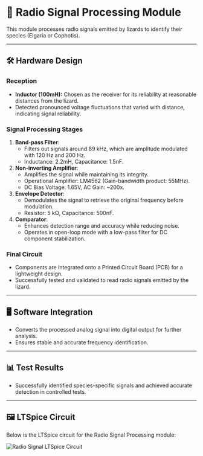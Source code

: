 # 📡 Radio Signal Processing Module

This module processes radio signals emitted by lizards to identify their species (Elgaria or Cophotis).

---

## 🛠️ **Hardware Design**
### **Reception**
- **Inductor (100mH):** Chosen as the receiver for its reliability at reasonable distances from the lizard.
- Detected pronounced voltage fluctuations that varied with distance, indicating signal reliability.

### **Signal Processing Stages**
1. **Band-pass Filter**:
   - Filters out signals around 89 kHz, which are amplitude modulated with 120 Hz and 200 Hz.
   - Inductance: 2.2mH, Capacitance: 1.5nF.
2. **Non-inverting Amplifier**:
   - Amplifies the signal while maintaining its integrity.
   - Operational Amplifier: LM4562 (Gain-bandwidth product: 55MHz).
   - DC Bias Voltage: 1.65V, AC Gain: ~200x.
3. **Envelope Detector**:
   - Demodulates the signal to retrieve the original frequency before modulation.
   - Resistor: 5 kΩ, Capacitance: 500nF.
4. **Comparator**:
   - Enhances detection range and accuracy while reducing noise.
   - Operates in open-loop mode with a low-pass filter for DC component stabilization.

### **Final Circuit**
- Components are integrated onto a Printed Circuit Board (PCB) for a lightweight design.
- Successfully tested and validated to read radio signals emitted by the lizard.

---

## 🖥️ **Software Integration**
- Converts the processed analog signal into digital output for further analysis.
- Ensures stable and accurate frequency identification.

---

## 📊 **Test Results**
- Successfully identified species-specific signals and achieved accurate detection in controlled tests.

---

## 🖼️ **LTSpice Circuit**
Below is the LTSpice circuit for the Radio Signal Processing module:

![Radio Signal LTSpice Circuit](../../Images/radio_signal_circuit.png)
